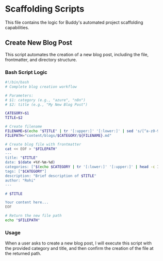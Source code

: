 # Scaffolding Scripts

This file contains the logic for Buddy's automated project scaffolding capabilities.

## Create New Blog Post

This script automates the creation of a new blog post, including the file, frontmatter, and directory structure.

### Bash Script Logic

```bash
#!/bin/bash
# Complete blog creation workflow

# Parameters:
# $1: category (e.g., "azure", "n8n")
# $2: title (e.g., "My New Blog Post")

CATEGORY=$1
TITLE=$2

# Create filename
FILENAME=$(echo "$TITLE" | tr '[:upper:]' '[:lower:]' | sed 's/[^a-z0-9]/-/g' | sed 's/--*/-/g' | sed 's/^-\|-$//g')
FILEPATH="content/blogs/$CATEGORY/${FILENAME}.md"

# Create blog file with frontmatter
cat << EOF > "$FILEPATH"
---
title: "$TITLE"
date: $(date +%Y-%m-%d)
categories: ["$(echo $CATEGORY | tr '[:lower:]' '[:upper:]' | head -c 1)$(echo $CATEGORY | tail -c +2)"]
tags: ["$CATEGORY"]
description: "Brief description of $TITLE"
author: "Rohi"
---

# $TITLE

Your content here...
EOF

# Return the new file path
echo "$FILEPATH"
```

### Usage

When a user asks to create a new blog post, I will execute this script with the provided category and title, and then confirm the creation of the file at the returned path.
